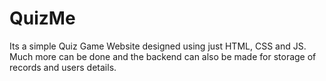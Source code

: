 # QuizMe
Its a simple Quiz Game Website designed using just HTML, CSS and JS.
Much more can be done and the backend can also be made for storage of records and users details.
